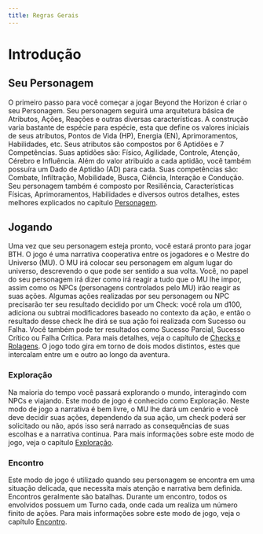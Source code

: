 ```yaml
---
title: Regras Gerais
---
```


# Introdução

## Seu Personagem
O primeiro passo para você começar a jogar Beyond the Horizon é criar o seu Personagem. Seu personagem seguirá uma arquitetura básica de Atributos, Ações, Reações e outras diversas características. A construção varia bastante de espécie para espécie, esta que define os valores iniciais de seus atributos, Pontos de Vida (HP), Energia (EN), Aprimoramentos, Habilidades, etc.
Seus atributos são compostos por 6 Aptidões e 7 Competências. Suas aptidões são: Físico, Agilidade, Controle, Atenção, Cérebro e Influência. Além do valor atribuído a cada aptidão, você também possuíra um Dado de Aptidão (AD) para cada. Suas competências são: Combate, Infiltração, Mobilidade, Busca, Ciência, Interação e Condução.
Seu personagem também é composto por Resiliência, Características Físicas, Aprimoramentos, Habilidades e diversos outros detalhes, estes melhores explicados no capítulo [Personagem](../rules/character/index.md).

## Jogando
Uma vez que seu personagem esteja pronto, você estará pronto para jogar BTH. O jogo é uma narrativa cooperativa entre os jogadores e o Mestre do Universo (MU). O MU irá colocar seu personagem em algum lugar do universo, descrevendo o que pode ser sentido a sua volta. Você, no papel do seu personagem irá dizer como irá reagir a tudo que o MU lhe impor, assim como os NPCs (personagens controlados pelo MU) irão reagir as suas ações. 
Algumas ações realizadas por seu personagem ou NPC precisarão ter seu resultado decidido por um Check: você rola um d100, adiciona ou subtrai modificadores baseado no contexto da ação, e então o resultado desse check lhe dirá se sua ação foi realizada com Sucesso ou Falha. Você também pode ter resultados como Sucesso Parcial, Sucesso Crítico ou Falha Crítica. Para mais detalhes, veja o capítulo de [Checks e Rolagens](../rules/play/checks.md).
O jogo todo gira em torno de dois modos distintos, estes que intercalam entre um e outro ao longo da aventura.

### Exploração
Na maioria do tempo você passará explorando o mundo, interagindo com NPCs e viajando. Este modo de jogo é conhecido como Exploração. Neste modo de jogo a narrativa é bem livre, o MU lhe dará um cenário e você deve decidir suas ações, dependendo da sua ação, um check poderá ser solicitado ou não, após isso será narrado as consequências de suas escolhas e a narrativa continua. Para mais informações sobre este modo de jogo, veja o capítulo [Exploração](../rules/game_modes/exploration.md).

### Encontro
Este modo de jogo é utilizado quando seu personagem se encontra em uma situação delicada, que necessita mais atenção e narrativa bem definida. Encontros geralmente são batalhas. Durante um encontro, todos os envolvidos possuem um Turno cada, onde cada um realiza um número finito de ações. Para mais informações sobre este modo de jogo, veja o capítulo [Encontro](../rules/game_modes/encounter.md).